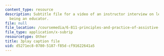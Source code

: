 ```yaml
---
content_type: resource
description: Subtitle file for a video of an instructor interview on learning about
  being an educator.
file: null
file_location: /coursemedia/6-811-principles-and-practice-of-assistive-technology-fall-2014/d5271ec807805187f85dcf91622641a5_EmwHY7Ibu9k.srt
file_type: application/x-subrip
resourcetype: Other
title: 3play caption file
uid: d5271ec8-0780-5187-f85d-cf91622641a5
---
```

